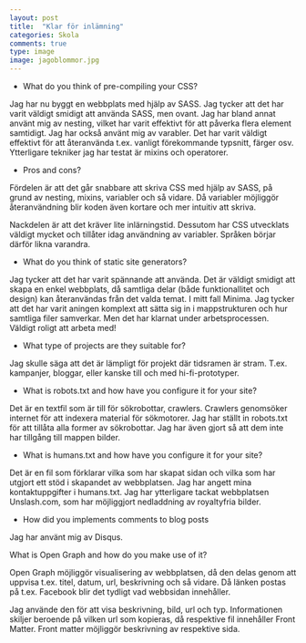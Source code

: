 ```yaml
---
layout: post
title:  "Klar för inlämning"
categories: Skola
comments: true
type: image
image: jagoblommor.jpg
---
```


- What do you think of pre-compiling your CSS?

Jag har nu byggt en webbplats med hjälp av SASS. Jag tycker att det har varit väldigt smidigt att använda SASS, men ovant. Jag har bland annat använt mig av nesting, vilket har varit effektivt för att påverka flera element samtidigt. Jag har också använt mig av varabler. Det har varit väldigt effektivt för att återanvända t.ex. vanligt förekommande typsnitt, färger osv. Ytterligare tekniker jag har testat är mixins och operatorer.

- Pros and cons?

Fördelen är att det går snabbare att skriva CSS med hjälp av SASS, på grund av nesting, mixins, variabler och så vidare. Då variabler möjliggör återanvändning blir koden även kortare och mer intuitiv att skriva.

Nackdelen är att det kräver lite inlärningstid. Dessutom har CSS utvecklats väldigt mycket och tillåter idag användning av variabler. Språken börjar därför likna varandra.

- What do you think of static site generators?

Jag tycker att det har varit spännande att använda. Det är väldigt smidigt att skapa en enkel webbplats, då samtliga delar (både funktionallitet och design) kan återanvändas från det valda temat. I mitt fall Minima. Jag tycker att det har varit aningen komplext att sätta sig in i mappstrukturen och hur samtliga filer samverkar. Men det har klarnat under arbetsprocessen. Väldigt roligt att arbeta med!

- What type of projects are they suitable for?

Jag skulle säga att det är lämpligt för projekt där tidsramen är stram. T.ex. kampanjer, bloggar, eller kanske till och med hi-fi-prototyper. 

- What is robots.txt and how have you configure it for your site?

Det är en textfil som är till för sökrobottar, crawlers. Crawlers genomsöker internet för att indexera material för sökmotorer. Jag har ställt in robots.txt för att tillåta alla former av sökrobottar. Jag har även gjort så att dem inte har tillgång till mappen bilder.  

- What is humans.txt and how have you configure it for your site?

Det är en fil som förklarar vilka som har skapat sidan och vilka som har utgjort ett stöd i skapandet av webbplatsen. Jag har angett mina kontaktuppgifter i humans.txt. Jag har ytterligare tackat webbplatsen Unslash.com, som har möjliggjort nedladdning av royaltyfria bilder.

- How did you implements comments to blog posts

Jag har använt mig av Disqus. 

What is Open Graph and how do you make use of it?

Open Graph möjliggör visualisering av webbplatsen, då den delas genom att uppvisa t.ex. titel, datum, url, beskrivning och så vidare. Då länken postas på t.ex. Facebook blir det tydligt vad webbsidan innehåller.

Jag använde den för att visa beskrivning, bild, url och typ. Informationen skiljer beroende på vilken url som kopieras, då respektive fil innehåller Front Matter. Front matter möjliggör beskrivning av respektive sida. 

